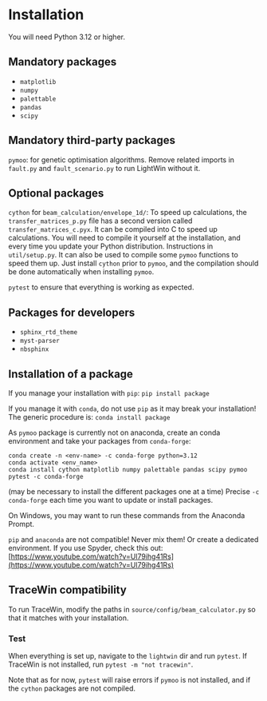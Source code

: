 # Installation
You will need Python 3.12 or higher.

## Mandatory packages
- `matplotlib`
- `numpy`
- `palettable`
- `pandas`
- `scipy`

## Mandatory third-party packages
`pymoo`:
for genetic optimisation algorithms.
Remove related imports in `fault.py` and `fault_scenario.py` to run LightWin without it.

## Optional packages
`cython` for `beam_calculation/envelope_1d/`:
To speed up calculations, the `transfer_matrices_p.py` file has a second version called `transfer_matrices_c.pyx`.
It can be compiled into C to speed up calculations.
You will need to compile it yourself at the installation, and every time you update your Python distribution.
Instructions in `util/setup.py`.
It can also be used to compile some `pymoo` functions to speed them up.
Just install `cython` prior to `pymoo`, and the compilation should be done automatically when installing `pymoo`.

`pytest` to ensure that everything is working as expected.

## Packages for developers
- `sphinx_rtd_theme`
- `myst-parser`
- `nbsphinx`

## Installation of a package
If you manage your installation with `pip`:
`pip install package`

If you manage it with `conda`, do not use `pip` as it may break your installation!
The generic procedure is:
`conda install package`

As `pymoo` package is currently not on anaconda, create an conda environment and take your packages from `conda-forge`:
```
conda create -n <env-name> -c conda-forge python=3.12
conda activate <env_name>
conda install cython matplotlib numpy palettable pandas scipy pymoo pytest -c conda-forge
```
(may be necessary to install the different packages one at a time)
Precise `-c conda-forge` each time you want to update or install packages.

On Windows, you may want to run these commands from the Anaconda Prompt.

`pip` and `anaconda` are not compatible!
Never mix them!
Or create a dedicated environment.
If you use Spyder, check this out:
[https://www.youtube.com/watch?v=Ul79ihg41Rs](https://www.youtube.com/watch?v=Ul79ihg41Rs)

## TraceWin compatibility
To run TraceWin, modify the paths in `source/config/beam_calculator.py` so that it matches with your installation.


### Test
When everything is set up, navigate to the `lightwin` dir and run `pytest`.
If TraceWin is not installed, run `pytest -m "not tracewin"`.

Note that as for now, `pytest` will raise errors if `pymoo` is not installed, and if the `cython` packages are not compiled.
